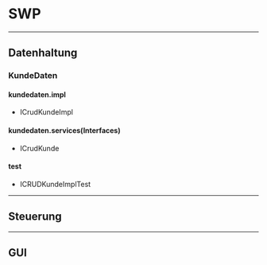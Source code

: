 # SWP


---
Datenhaltung
---

### KundeDaten
#### kundedaten.impl
- ICrudKundeImpl

#### kundedaten.services(Interfaces)
- ICrudKunde

#### test
- ICRUDKundeImplTest

---
Steuerung
---


---
GUI
---




[ICRUDKundeImpl]: <https://github.com/ZeroPie/SWP/blob/master/trunk/KundeDaten/src/bks/datenhaltung/kundedaten/impl/ICRUDKundeImpl.java>




